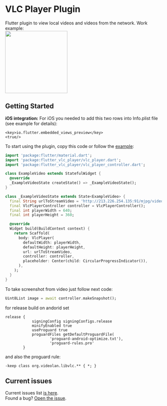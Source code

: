 #  VLC Player Plugin
Flutter plugin to view local videos and videos from the network. Work example:   
<img src="https://github.com/solid-software/flutter_vlc_player/blob/master/imgpsh_mobile_save.jfif?raw=true" width="200">
## Getting Started
**iOS integration:**
For iOS you needed to add this two rows into Info.plist file (see example for details): 
```
<key>io.flutter.embedded_views_preview</key>
<true/>
```
To start using the plugin, copy this code or follow the [example](https://github.com/solid-software/flutter_vlc_player/tree/master/example):
```dart
import 'package:flutter/material.dart';
import 'package:flutter_vlc_player/vlc_player.dart';
import 'package:flutter_vlc_player/vlc_player_controller.dart';

class ExampleVideo extends StatefulWidget {
  @override
  _ExampleVideoState createState() => _ExampleVideoState();
}

class _ExampleVideoState extends State<ExampleVideo> {
  final String urlToStreamVideo = 'http://213.226.254.135:91/mjpg/video.mjpg';
  final VlcPlayerController controller = VlcPlayerController();
  final int playerWidth = 640;
  final int playerHeight = 360;

  @override
  Widget build(BuildContext context) {
    return Scaffold(
      body: VlcPlayer(
        defaultWidth: playerWidth,
        defaultHeight: playerHeight,
        url: urlToStreamVideo,
        controller: controller,
        placeholder: Center(child: CircularProgressIndicator()),
      ),
    );
  }
}

```

To take screenshot from video just follow next code:
```dart
Uint8List image = await controller.makeSnapshot();
```
for release build on andorid set
```
release {
            signingConfig signingConfigs.release
            minifyEnabled true
            useProguard true
            proguardFiles getDefaultProguardFile(
                    'proguard-android-optimize.txt'),
                    'proguard-rules.pro'
        }
```
and also the proguard rule:
```
-keep class org.videolan.libvlc.** { *; } 
```

## Current issues
Current issues list [is here](https://github.com/solid-software/flutter_vlc_player/issues).   
Found a bug? [Open the issue](https://github.com/solid-software/flutter_vlc_player/issues/new).
